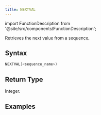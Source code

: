 ```yaml
---
title: NEXTVAL
---
```

import FunctionDescription from '@site/src/components/FunctionDescription';

<FunctionDescription description="Introduced or updated: v1.2.453"/>

Retrieves the next value from a sequence.

## Syntax

```sql
NEXTVAL(<sequence_name>)
```

## Return Type

Integer.

## Examples